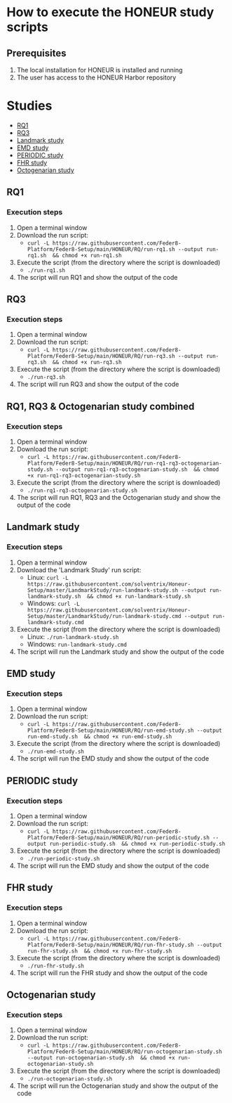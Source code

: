 # How to execute the HONEUR study scripts

## Prerequisites
1. The local installation for HONEUR is installed and running
2. The user has access to the HONEUR Harbor repository

Studies
=================
* [RQ1](#rq1)
* [RQ3](#rq3)
* [Landmark study](#landmark-study)
* [EMD study](#emd-study)
* [PERIODIC study](#periodic-study)
* [FHR study](#fhr-study)
* [Octogenarian study](#octogenarian-study)

## RQ1
### Execution steps
1. Open a terminal window
2. Download the run script:
   * ```curl -L https://raw.githubusercontent.com/Feder8-Platform/Feder8-Setup/main/HONEUR/RQ/run-rq1.sh --output run-rq1.sh  && chmod +x run-rq1.sh```
3. Execute the script (from the directory where the script is downloaded)
   * ```./run-rq1.sh```
4. The script will run RQ1 and show the output of the code

## RQ3
### Execution steps
1. Open a terminal window
2. Download the run script:
   * ```curl -L https://raw.githubusercontent.com/Feder8-Platform/Feder8-Setup/main/HONEUR/RQ/run-rq3.sh --output run-rq3.sh  && chmod +x run-rq3.sh```
3. Execute the script (from the directory where the script is downloaded)
   * ```./run-rq3.sh```
4. The script will run RQ3 and show the output of the code

## RQ1, RQ3 & Octogenarian study combined
### Execution steps
1. Open a terminal window
2. Download the run script:
   * ```curl -L https://raw.githubusercontent.com/Feder8-Platform/Feder8-Setup/main/HONEUR/RQ/run-rq1-rq3-octogenarian-study.sh --output run-rq1-rq3-octogenarian-study.sh  && chmod +x run-rq1-rq3-octogenarian-study.sh```
3. Execute the script (from the directory where the script is downloaded)
   * ```./run-rq1-rq3-octogenarian-study.sh```
4. The script will run RQ1, RQ3 and the Octogenarian study and show the output of the code

## Landmark study
### Execution steps
1. Open a terminal window
2. Download the 'Landmark Study' run script:
   * Linux:
     ```curl -L https://raw.githubusercontent.com/solventrix/Honeur-Setup/master/LandmarkStudy/run-landmark-study.sh --output run-landmark-study.sh  && chmod +x run-landmark-study.sh```
   * Windows:
     ```curl -L https://raw.githubusercontent.com/solventrix/Honeur-Setup/master/LandmarkStudy/run-landmark-study.cmd --output run-landmark-study.cmd```
3. Execute the script (from the directory where the script is downloaded)
   * Linux:
     ```./run-landmark-study.sh```
   * Windows:
     ```run-landmark-study.cmd```
4. The script will run the Landmark study and show the output of the code


## EMD study
### Execution steps
1. Open a terminal window
2. Download the run script:
   * ```curl -L https://raw.githubusercontent.com/Feder8-Platform/Feder8-Setup/main/HONEUR/RQ/run-emd-study.sh --output run-emd-study.sh  && chmod +x run-emd-study.sh```
3. Execute the script (from the directory where the script is downloaded)
   * ```./run-emd-study.sh```
4. The script will run the EMD study and show the output of the code

## PERIODIC study
### Execution steps
1. Open a terminal window
2. Download the run script:
    * ```curl -L https://raw.githubusercontent.com/Feder8-Platform/Feder8-Setup/main/HONEUR/RQ/run-periodic-study.sh --output run-periodic-study.sh  && chmod +x run-periodic-study.sh```
3. Execute the script (from the directory where the script is downloaded)
    * ```./run-periodic-study.sh```
4. The script will run the EMD study and show the output of the code

## FHR study
### Execution steps
1. Open a terminal window
2. Download the run script:
   * ```curl -L https://raw.githubusercontent.com/Feder8-Platform/Feder8-Setup/main/HONEUR/RQ/run-fhr-study.sh --output run-fhr-study.sh  && chmod +x run-fhr-study.sh```
3. Execute the script (from the directory where the script is downloaded)
   * ```./run-fhr-study.sh```
4. The script will run the FHR study and show the output of the code

## Octogenarian study
### Execution steps
1. Open a terminal window
2. Download the run script:
   * ```curl -L https://raw.githubusercontent.com/Feder8-Platform/Feder8-Setup/main/HONEUR/RQ/run-octogenarian-study.sh --output run-octogenarian-study.sh  && chmod +x run-octogenarian-study.sh```
3. Execute the script (from the directory where the script is downloaded)
   * ```./run-octogenarian-study.sh```
4. The script will run the Octogenarian study and show the output of the code

